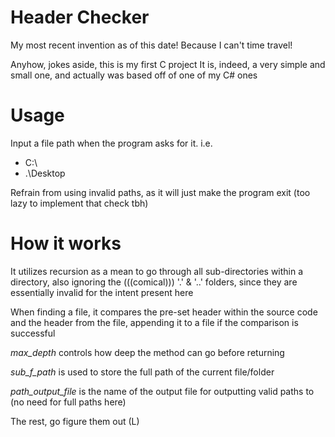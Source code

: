 # Header Checker

My most recent invention as of this date! Because I can't time travel!

Anyhow, jokes aside, this is my first C project
It is, indeed, a very simple and small one, and actually was based off of one of my C# ones

# Usage
Input a file path when the program asks for it. i.e.
 - C:\
 - .\Desktop

Refrain from using invalid paths, as it will just make the program exit (too lazy to implement that check tbh)
# How it works
It utilizes recursion as a mean to go through all sub-directories within a directory, also ignoring the (((comical))) '.' & '..' folders, since they are essentially invalid for the intent present here

When finding a file, it compares the pre-set header within the source code and the header from the file, appending it to a file if the comparison is successful

*max_depth* controls how deep the method can go before returning

*sub_f_path* is used to store the full path of the current file/folder

*path_output_file* is the name of the output file for outputting valid paths to (no need for full paths here)

The rest, go figure them out (L)